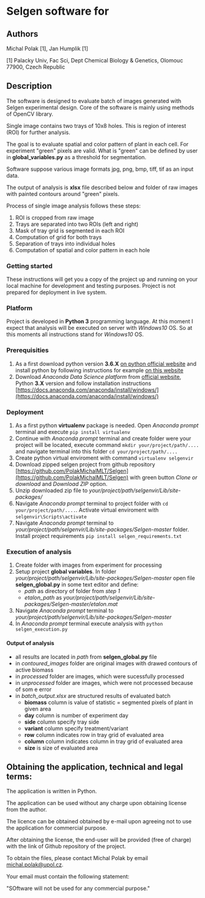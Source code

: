 # Selgen software for

## Authors
Michal Polak [1], Jan Humplik [1]

[1] Palacky Univ, Fac Sci, Dept Chemical Biology & Genetics, Olomouc 77900, Czech Republic

## Description
The software is designed to evaluate batch of images generated with Selgen experimental design. Core of the software is mainly using methods of OpenCV library.

Single image contains two trays of 10x8 holes. This is region of interest (ROI) for further analysis.

The goal is to evaluate spatial and color pattern of plant in each cell. For experiment "green" pixels are valid. What is "green" can be defined by user in **global_variables.py** as a threshold for segmentation.

Software suppose various image formats jpg, png, bmp, tiff, tif as an input data.

The output of analysis is **xlsx** file described below and folder of raw images with painted contours around "green" pixels.

Process of single image analysis follows these steps:
1. ROI is cropped from raw image
2. Trays are separated into two ROIs (left and right)
3. Mask of tray grid is segmented in each ROI
4. Computation of grid for both trays
5. Separation of trays into individual holes
6. Computation of spatial and color pattern in each hole


### Getting started
These instructions will get you a copy of the project up and running on your local machine for development and testing purposes. Project is not prepared for deployment in live system.

### Platform
Project is developed in **Python 3** programming language. At this moment I expect that analysis will be executed on server with *Windows10* OS. So at this moments all instructions stand for *Windows10* OS.

### Prerequisities
1. As a first download python version **3.6.X** [on python official website](https://www.python.org/downloads/) and install python by following instructions for example [on this website](https://realpython.com/installing-python/#windows)
2. Download *Anaconda Data Science platform* from [official website](https://www.anaconda.com/distribution/#windows), Python **3.X** version and follow installation instructions [https://docs.anaconda.com/anaconda/install/windows/](https://docs.anaconda.com/anaconda/install/windows/)

### Deployment
1. As a first python **virtualenv** package is needed. Open *Anaconda prompt* terminal and execute `pip install virtualenv`
2. Continue with *Anaconda prompt* terminal and create folder were your project will be located, execute command `mkdir your/project/path/....` and navigate terminal into this folder `cd your/project/path/....`
3. Create python virtual enviroment with command `virtualenv selgenvir`
4. Download zipped selgen project from github repository [https://github.com/PolakMichalMLT/Selgen](https://github.com/PolakMichalMLT/Selgen) with green button *Clone or download* and *Download ZIP* option.
5. Unzip downloaded zip file to *your/project/path/selgenvir/Lib/site-packages/*
6. Navigate *Anaconda prompt* terminal to project folder with `cd your/project/path/....`. Activate virtual enviroment with `selgenvir\Scripts\activate`
7. Navigate *Anaconda prompt* terminal to *your/project/path/selgenvir/Lib/site-packages/Selgen-master* folder. Install project requirements `pip install selgen_requirements.txt`

### Execution of analysis
1. Create folder with images from experiment for processing
2. Setup project **global variables**. In folder *your/project/path/selgenvir/Lib/site-packages/Selgen-master* open file **selgen_global.py** in some text editor and define:
   - *path* as directory of folder from *step 1*
   - *etalon_path* as *your/project/path/selgenvir/Lib/site-packages/Selgen-master/etalon.mat*
3. Navigate *Anaconda prompt* terminal to *your/project/path/selgenvir/Lib/site-packages/Selgen-master*
4. In *Anaconda prompt* terminal execute analysis with `python selgen_execution.py`

#### Output of analysis
- all results are located in *path* from **selgen_global.py** file
- in *contoured_images* folder are original images with drawed contours of active biomass
- in *processed* folder are images, which were sucessfully processed
- in *unprocessed* folder are images, which were not processed because of som e error
- in *batch_output.xlsx* are structured results of evaluated batch
  - **biomass** column is value of statistic = segmented pixels of plant in given area
  - **day** column is number of experiment day
  - **side** column specify tray side
  - **variant** column specify treatment/variant
  - **row** column indicates row in tray grid of evaluated area
  - **column** column indicates column in tray grid of evaluated area
  - **size** is size of evaluated area

  
## Obtaining the application, technical and legal terms:
The application is written in Python.
 
The application can be used without any charge upon obtaining license from the author.
 
The licence can be obtained obtained by e-mail upon agreeing not to use the application for commercial purpose.

After obtaining the license, the end-user will be provided (free of charge) with the link of Github repository of the project.

To obtain the files, please contact Michal Polak by email michal.polak@upol.cz.

Your email must contain the following statement:

"SOftware will not be used for any commercial purpose."
